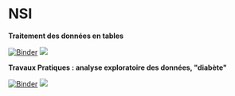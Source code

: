 # NSI

**Traitement des données en tables**

[![Binder](https://mybinder.org/badge_logo.svg)](https://mybinder.org/v2/gh/othoni-hub/NSI/HEAD?filepath=M1_NSI_Pandas_et_Matplotlib.ipynb)
[<img src="https://deepnote.com/buttons/launch-in-deepnote-small.svg">](https://deepnote.com/launch?name=M1_NSI_Pandas_et_Matplotlib.ipynb&url=https://github.com/othoni-hub/NSI/blob/main/M1_NSI_Pandas_et_Matplotlib.ipynb)

**Travaux Pratiques : analyse exploratoire des données, "diabète"**

[![Binder](https://mybinder.org/badge_logo.svg)](https://mybinder.org/v2/gh/othoni-hub/NSI/HEAD?filepath=M1_NSI_pd&plt_Pima_Correction.ipynb)
[<img src="https://deepnote.com/buttons/launch-in-deepnote-small.svg">](https://deepnote.com/launch?name=M1_NSI_pd&plt_Pima_Correction.ipynb&url=https://github.com/othoni-hub/NSI/blob/main/M1_NSI_pd&plt_Pima_Correction.ipynb)
